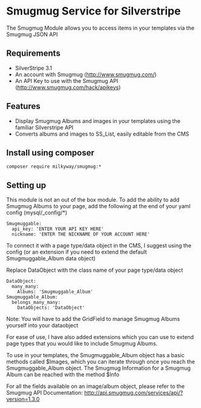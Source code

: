 # Smugmug Service for Silverstripe

The Smugmug Module allows you to access items in your templates via the Smugmug JSON API

## Requirements

*  SilverStripe 3.1
*  An account with Smugmug (http://www.smugmug.com/)
*  An API Key to use with the Smugmug API (http://www.smugmug.com/hack/apikeys)

## Features

*  Display Smugmug Albums and images in your templates using the familiar Silverstripe API
*  Converts albums and images to SS_List, easily editable from the CMS

## Install using composer

```
composer require milkyway/smugmug:*
```

## Setting up

This module is not an out of the box module. To add the ability to add Smugmug Albums to your
page, add the following at the end of your yaml config (mysql/_config/*)

```
Smugmuggable:
  api_key: 'ENTER YOUR API KEY HERE'
  nickname: 'ENTER THE NICKNAME OF YOUR ACCOUNT HERE'
```

To connect it with a page type/data object in the CMS, I suggest using the config (or an extension if you
need to extend the default Smugmuggable_Album data object)

Replace DataObject with the class name of your page type/data object

```
DataObject:
  many_many:
    Albums: 'Smugmuggable_Album'
Smugmuggable_Album:
  belongs_many_many:
    DataObjects: 'DataObject'
```

Note: You will have to add the GridField to manage Smugmug Albums yourself into your dataobject

For ease of use, I have also added extensions which you can use to extend page types that you would
like to include Smugmug Albums.

To use in your templates, the Smugmuggable_Album object has a basic methods called $Images, which you
can iterate through once you reach the Smugmuggable_Album object. The Smugmug Information for a
Smugmug Album can be reached with the method $Info

For all the fields available on an image/album object, please refer to the Smugmug API Documentation:
http://api.smugmug.com/services/api/?version=1.3.0